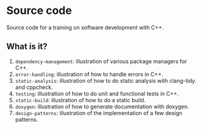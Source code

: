 # Source code

Source code for a training on software development with C++.


## What is it?

1. `dependency-management`: illustration of various package managers for C++.
1. `error-handling`: illustration of how to handle errors in C++.
1. `static-analysis`: illustration of how to do static analysis with
   clang-tidy. and cppcheck.
1. `testing`: illustration of how to do unit and functional tests in C++.
1. `static-build`: illustration of how to do a static build.
1. `doxygen`: illustration of how to generate documentation with doxygen.
1. `design-patterns`: illustration of the implementation of a few design
   patterns.
